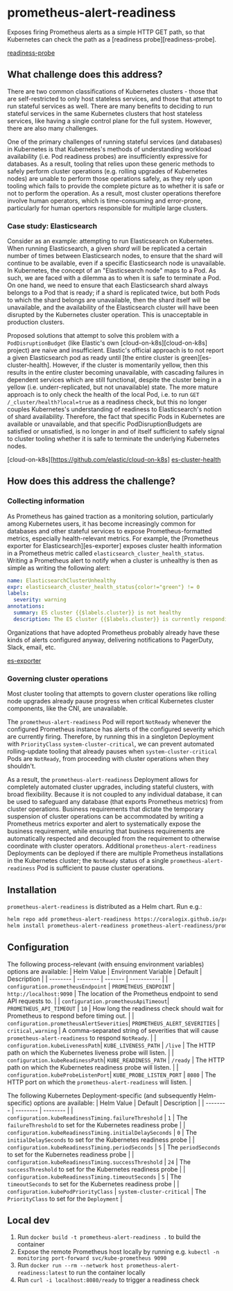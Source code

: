 # prometheus-alert-readiness
Exposes firing Prometheus alerts as a simple HTTP GET path, so that Kubernetes
can check the path as a [readiness probe][readiness-probe].

[readiness-probe](https://kubernetes.io/docs/tasks/configure-pod-container/configure-liveness-readiness-startup-probes/#define-readiness-probes)

## What challenge does this address?
There are two common classifications of Kubernetes clusters - those that are
self-restricted to only host stateless services, and those that attempt to run
stateful services as well. There are many benefits to deciding to run stateful
services in the same Kubernetes clusters that host stateless services, like
having a single control plane for the full system. However, there are also many
challenges.

One of the primary challenges of running stateful services (and databases) in
Kubernetes is that Kubernetes's methods of understanding workload availability
(i.e. Pod readiness probes) are insufficiently expressive for databases. As a
result, tooling that relies upon these generic methods to safely perform
cluster operations (e.g. rolling upgrades of Kubernetes nodes) are unable to
perform those operations safely, as they rely upon tooling which fails to
provide the complete picture as to whether it is safe or not to perform the
operation. As a result, most cluster operations therefore involve human
operators, which is time-consuming and error-prone, particularly for human
opertors responsible for multiple large clusters.

### Case study: Elasticsearch
Consider as an example: attempting to run Elasticsearch on Kubernetes. When
running Elasticsearch, a given _shard_ will be replicated a certain number of
times between Elasticsearch nodes, to ensure that the shard will continue to
be available, even if a specific Elasticsearch node is unavailable. In
Kubernetes, the concept of an "Elasticsearch node" maps to a Pod. As such, we
are faced with a dilemma as to when it is safe to terminate a Pod. On one hand,
we need to ensure that each Elasticsearch shard always belongs to a Pod that is
ready; if a shard is replicated twice, but both Pods to which the shard belongs
are unavailable, then the shard itself will be unavailable, and the
availability of the Elasticsearch cluster will have been disrupted by the
Kubernetes cluster operation. This is unacceptable in production clusters.

Proposed solutions that attempt to solve this problem with a
`PodDisruptionBudget` (like Elastic's own [cloud-on-k8s][cloud-on-k8s] project)
are naive and insufficient. Elastic's official approach is to not report a
given Elasticsearch pod as ready until [the entire cluster is green][es-cluster-health].
However, if the cluster is momentarily yellow, then this results in the entire
cluster becoming unavailable, with cascading failures in dependent services
which are still functional, despite the cluster being in a yellow (i.e.
underr-replicated, but not unavailable) state. The more mature approach is to
only check the health of the local Pod, i.e. to run `GET /_cluster/health?local=true`
as a readiness check, but this no longer couples Kubernetes's understanding of
readiness to Elasticsearch's notion of shard availability. Therefore, the fact
that specific Pods in Kubernetes are available or unavailable, and that
specific PodDisruptionBudgets are satisfied or unsatisfied, is no longer in
and of itself sufficient to safely signal to cluster tooling whether it is safe
to terminate the underlying Kubernetes nodes.

[cloud-on-k8s][https://github.com/elastic/cloud-on-k8s]
[es-cluster-health](https://github.com/elastic/helm-charts/blob/ffd109085023a37211c259302e2d076d84eeca94/elasticsearch/values.yaml#L228)

## How does this address the challenge?

### Collecting information
As Prometheus has gained traction as a monitoring solution, particularly among
Kubernetes users, it has become increasingly common for databases and other
stateful services to expose Prometheus-formatted metrics, especially
health-relevant metrics. For example, the [Prometheus exporter for Elasticsearch][es-exporter]
exposes cluster health information in a Prometheus metric called
`elasticsearch_cluster_health_status`. Writing a Prometheus alert to notify
when a cluster is unhealthy is then as simple as writing the following alert:

```yaml
name: ElasticsearchClusterUnhealthy
expr: elasticsearch_cluster_health_status{color!="green"} != 0
labels:
  severity: warning
annotations:
  summary: ES cluster {{$labels.cluster}} is not healthy
  description: The ES cluster {{$labels.cluster}} is currently responding with color {{$labels.color}}.
```

Organizations that have adopted Prometheus probably already have these kinds of
alerts configured anyway, delivering notifications to PagerDuty, Slack, email,
etc.

[es-exporter](https://github.com/justwatchcom/elasticsearch_exporter)

### Governing cluster operations
Most cluster tooling that attempts to govern cluster operations like rolling
node upgrades already pause progress when critical Kubernetes cluster
components, like the CNI, are unavailable.

The `prometheus-alert-readiness` Pod will report `NotReady` whenever the
configured Prometheus instance has alerts of the configured severity which are
currently firing. Therefore, by running this in a singleton Deployment with
`PriorityClass` `system-cluster-critical`, we can prevent automated
rolling-update tooling that already pauses when `system-cluster-critical` Pods
are `NotReady`, from proceeding with cluster operations when they shouldn't.

As a result, the `prometheus-alert-readiness` Deployment allows for completely
automated cluster upgrades, including stateful clusters, with broad
flexibility. Because it is not coupled to any individual database, it can be
used to safeguard any database (that exports Prometheus metrics) from cluster
operations. Business requirements that dictate the temporary suspension of
cluster operations can be accommodated by writing a Prometheus metrics exporter
and alert to systematically expose the business requirement, while ensuring
that business requirements are automatically respected and decoupled from the
requirement to otherwise coordinate with cluster operators. Additional
`prometheus-alert-readiness` Deployments can be deployed if there are multiple
Prometheus installations in the Kubernetes cluster; the `NotReady` status of
a single `prometheus-alert-readiness` Pod is sufficient to pause cluster
operations.

## Installation
`prometheus-alert-readiness` is distributed as a Helm chart. Run e.g.:
```bash
helm repo add prometheus-alert-readiness https://coralogix.github.io/prometheus-alert-readiness
helm install prometheus-alert-readiness prometheus-alert-readiness/prometheus-alert-readiness
```

## Configuration
The following process-relevant (with ensuing environment variables) options
are available:
| Helm Value | Environment Variable | Default | Description |
| -------- | -------- | ------- | ----------- |
| `configuration.prometheusEndpoint` | `PROMETHEUS_ENDPOINT` | `http://localhost:9090` | The location of the Prometheus endpoint to send API requests to. |
| `configuration.prometheusApiTimeout`| `PROMETHEUS_API_TIMEOUT` | `10` | How long the readiness check should wait for Prometheus to respond before timing out. |
| `configuration.prometheusAlertSeverities`| `PROMETHEUS_ALERT_SEVERITIES` | `critical,warning` | A comma-separated string of severities that will cause `prometheus-alert-readiness` to respond `NotReady`. |
| `configuration.kubeLivenessPath`| `KUBE_LIVENESS_PATH` | `/live` | The HTTP path on which the Kubernetes liveness probe will listen. |
| `configuration.kubeReadinessPath`| `KUBE_READINESS_PATH` | `/ready` | The HTTP path on which the Kubernetes readiness probe will listen. |
| `configuration.kubeProbeListenPort`| `KUBE_PROBE_LISTEN_PORT` | `8080` | The HTTP port on which the `prometheus-alert-readiness` will listen. |

The following Kubernetes Deployment-specific (and subsequently Helm-specific)
options are available:
| Helm Value | Default | Description |
| -------- | -------- | -------- |
| `configuration.kubeReadinessTiming.failureThreshold` | `1` | The `failureThreshold` to set for the Kubernetes readiness probe |
| `configuration.kubeReadinessTiming.initialDelaySeconds` | `0` | The `initialDelaySeconds` to set for the Kubernetes readiness probe |
| `configuration.kubeReadinessTiming.periodSeconds` | `5` | The `periodSeconds` to set for the Kubernetes readiness probe |
| `configuration.kubeReadinessTiming.successThreshold` | `24` | The `successThreshold` to set for the Kubernetes readiness probe |
| `configuration.kubeReadinessTiming.timeoutSeconds` | `5` | The `timeoutSeconds` to set for the Kubernetes readiness probe |
| `configuration.kubePodPriorityClass` | `system-cluster-critical` | The `PriorityClass` to set for the `Deployment` |

## Local dev
1. Run `docker build -t prometheus-alert-readiness .` to build the container
2. Expose the remote Prometheus host locally by running e.g. `kubectl -n monitoring port-forward svc/kube-prometheus 9090`
3. Run `docker run --rm --network host prometheus-alert-readiness:latest` to run the container locally
4. Run `curl -i localhost:8080/ready` to trigger a readiness check
